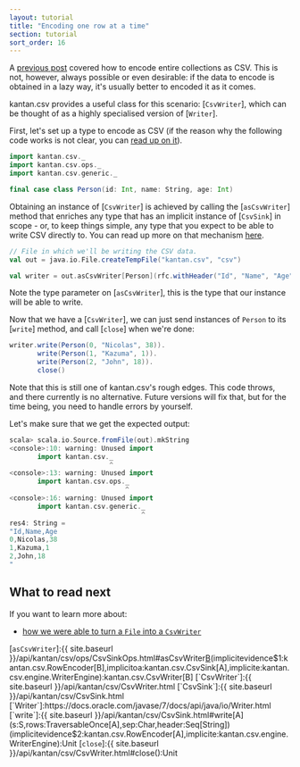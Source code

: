 ```yaml
---
layout: tutorial
title: "Encoding one row at a time"
section: tutorial
sort_order: 16
---
```

A [previous post](serialising_collections.html) covered how to encode entire collections as CSV. This is not,
however, always possible or even desirable: if the data to encode is obtained in a lazy way, it's usually better to
encoded it as it comes.

kantan.csv provides a useful class for this scenario: [`CsvWriter`], which can be thought of as a highly specialised
version of [`Writer`].

First, let's set up a type to encode as CSV (if the reason why the following code works is not clear, you can
[read up on it](case_classes_as_rows.html)).

```scala
import kantan.csv._
import kantan.csv.ops._
import kantan.csv.generic._

final case class Person(id: Int, name: String, age: Int)
```

Obtaining an instance of [`CsvWriter`] is achieved by calling the [`asCsvWriter`] method that enriches any type that
has an implicit instance of [`CsvSink`] in scope - or, to keep things simple, any type that you expect to be able to
write CSV directly to. You can read up more on that mechanism [here](csv_sinks.html).

```scala
// File in which we'll be writing the CSV data.
val out = java.io.File.createTempFile("kantan.csv", "csv")

val writer = out.asCsvWriter[Person](rfc.withHeader("Id", "Name", "Age"))
```

Note the type parameter on [`asCsvWriter`], this is the type that our instance will be able to write.

Now that we have a [`CsvWriter`], we can just send instances of `Person` to its [`write`] method, and call [`close`]
when we're done:

```scala
writer.write(Person(0, "Nicolas", 38)).
       write(Person(1, "Kazuma", 1)).
       write(Person(2, "John", 18)).
       close()
```

Note that this is still one of kantan.csv's rough edges. This code throws, and there currently is no alternative.
Future versions will fix that, but for the time being, you need to handle errors by yourself.

Let's make sure that we get the expected output:

```scala
scala> scala.io.Source.fromFile(out).mkString
<console>:10: warning: Unused import
       import kantan.csv._
                         ^
<console>:13: warning: Unused import
       import kantan.csv.ops._
                             ^
<console>:16: warning: Unused import
       import kantan.csv.generic._
                                 ^
res4: String =
"Id,Name,Age
0,Nicolas,38
1,Kazuma,1
2,John,18
"
```

## What to read next
If you want to learn more about:

* [how we were able to turn a `File` into a `CsvWriter`](csv_sinks.html)

[`asCsvWriter`]:{{ site.baseurl }}/api/kantan/csv/ops/CsvSinkOps.html#asCsvWriter[B](sep:Char,header:Seq[String])(implicitevidence$1:kantan.csv.RowEncoder[B],implicitoa:kantan.csv.CsvSink[A],implicite:kantan.csv.engine.WriterEngine):kantan.csv.CsvWriter[B]
[`CsvWriter`]:{{ site.baseurl }}/api/kantan/csv/CsvWriter.html
[`CsvSink`]:{{ site.baseurl }}/api/kantan/csv/CsvSink.html
[`Writer`]:https://docs.oracle.com/javase/7/docs/api/java/io/Writer.html
[`write`]:{{ site.baseurl }}/api/kantan/csv/CsvSink.html#write[A](s:S,rows:TraversableOnce[A],sep:Char,header:Seq[String])(implicitevidence$2:kantan.csv.RowEncoder[A],implicite:kantan.csv.engine.WriterEngine):Unit
[`close`]:{{ site.baseurl }}/api/kantan/csv/CsvWriter.html#close():Unit
